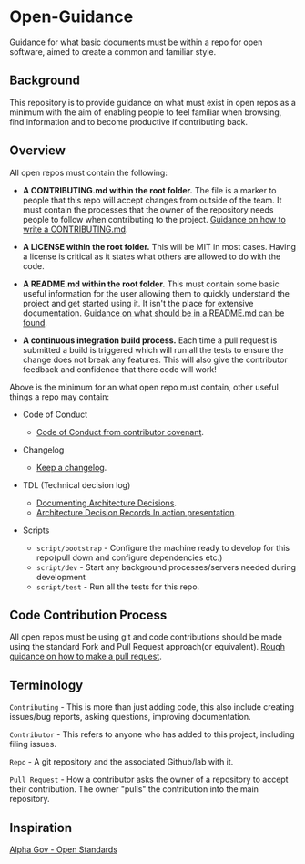 # Open-Guidance

Guidance for what basic documents must be within a repo for  open software, aimed to create a common and familiar style.

## Background

This repository is to provide guidance on what must exist in open repos as a minimum with the aim of enabling people to feel familiar when browsing, find information and to become productive if contributing back.

## Overview

All open repos must contain the following:

- **A CONTRIBUTING.md within the root folder.** The file is a marker to people that this repo will accept changes from outside of the team. It must contain the processes that the owner of the repository needs people to follow when contributing to the project. [Guidance on how to write a CONTRIBUTING.md](ContributingDetails.md).

- **A LICENSE within the root folder.** This will be MIT in most cases. Having a license is critical as it states what others are allowed to do with the code.

- **A README.md within the root folder.** This must contain some basic useful information for the user allowing them to quickly understand the project and get started using it. It isn't the place for extensive documentation. [Guidance on what should be in a README.md can be found](ReadmeDetails.md).

- **A continuous integration build process.** Each time a pull request is submitted a build is triggered which will run all the tests to ensure the change does not break any features. This will also give the contributor feedback and confidence that there code will work!

Above is the minimum for an what open repo must contain, other useful things a repo may contain:

- Code of Conduct
  - [Code of Conduct from contributor covenant](https://www.contributor-covenant.org/).

- Changelog
  - [Keep a changelog](http://keepachangelog.com/en/0.3.0/).

- TDL (Technical decision log)
  - [Documenting Architecture Decisions](http://thinkrelevance.com/blog/2011/11/15/documenting-architecture-decisions).
  - [Architecture Decision Records In action presentation](https://resources.sei.cmu.edu/asset_files/Presentation/2017_017_001_497746.pdf).

- Scripts
  - ```script/bootstrap``` - Configure the machine ready to develop for this repo(pull down and configure dependencies etc.)
  - ```script/dev``` - Start any background processes/servers needed during development
  - ```script/test``` - Run all the tests for this repo.

## Code Contribution Process

All open repos must be using git and code contributions should be made using the standard Fork and Pull Request approach(or equivalent). [Rough guidance on how to make a pull request](PullRequestDetails.md).

## Terminology

```Contributing``` - This is more than just adding code, this also include creating issues/bug reports, asking questions, improving documentation.

```Contributor``` -  This refers to anyone who has added to this project, including filing issues.

```Repo``` - A git repository and the associated Github/lab with it.

```Pull Request``` - How a contributor asks the owner of a repository to accept their contribution. The owner "pulls" the contribution into the main repository.

## Inspiration

[Alpha Gov - Open Standards](https://github.com/alphagov/open-standards)